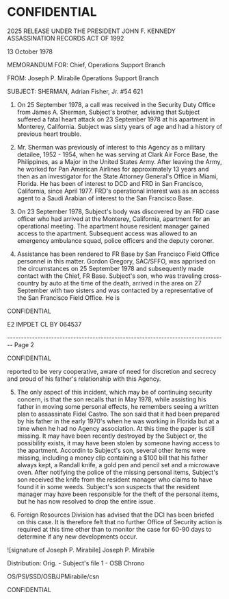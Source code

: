 # CONFIDENTIAL

2025 RELEASE UNDER THE PRESIDENT JOHN F. KENNEDY ASSASSINATION RECORDS ACT OF 1992

13 October 1978

MEMORANDUM FOR: Chief, Operations Support Branch

FROM: Joseph P. Mirabile
Operations Support Branch

SUBJECT: SHERMAN, Adrian Fisher, Jr.
#54 621

1. On 25 September 1978, a call was received in the Security Duty Office from James A. Sherman, Subject's brother, advising that Subject suffered a fatal heart attack on 23 September 1978 at his apartment in Monterey, California. Subject was sixty years of age and had a history of previous heart trouble.

2. Mr. Sherman was previously of interest to this Agency as a military detailee, 1952 - 1954, when he was serving at Clark Air Force Base, the Philippines, as a Major in the United States Army. After leaving the Army, he worked for Pan American Airlines for approximately 13 years and then as an investigator for the State Attorney General's Office in Miami, Florida. He has been of interest to DCD and FRD in San Francisco, California, since April 1977. FRD's operational interest was as an access agent to a Saudi Arabian of interest to the San Francisco Base.

3. On 23 September 1978, Subject's body was discovered by an FRD case officer who had arrived at the Monterey, California, apartment for an operational meeting. The apartment house resident manager gained access to the apartment. Subsequent access was allowed to an emergency ambulance squad, police officers and the deputy coroner.

4. Assistance has been rendered to FR Base by San Francisco Field Office personnel in this matter. Gordon Gregory, SAC/SFFO, was apprised on the circumstances on 25 September 1978 and subsequently made contact with the Chief, FR Base. Subject's son, who was traveling cross- country by auto at the time of the death, arrived in the area on 27 September with two sisters and was contacted by a representative of the San Francisco Field Office. He is

CONFIDENTIAL

E2 IMPDET
CL BY 064537


-------------------------------------------------------------------------------- Page 2

CONFIDENTIAL

reported to be very cooperative, aware of need for discretion and secrecy and proud of his father's relationship with this Agency.

5. The only aspect of this incident, which may be of continuing security concern, is that the son recalls that in May 1978, while assisting his father in moving some personal effects, he remembers seeing a written plan to assassinate Fidel Castro. The son said that it had been prepared by his father in the early 1970's when he was working in Florida but at a time when he had no Agency association. At this time the paper is still missing. It may have been recently destroyed by the Subject or, the possibility exists, it may have been stolen by someone having access to the apartment. Accordin to Subject's son, several other items were missing, including a money clip containing a $100 bill that his father always kept, a Randall knife, a gold pen and pencil set and a microwave oven. After notifying the police of the missing personal items, Subject's son received the knife from the resident manager who claims to have found it in some weeds. Subject's son suspects that the resident manager may have been responsible for the theft of the personal items, but he has now resolved to drop the entire issue.

6. Foreign Resources Division has advised that the DCI has been briefed on this case. It is therefore felt that no further Office of Security action is required at this time other than to monitor the case for 60-90 days to determine if any new developments occur.

![signature of Joseph P. Mirabile]
Joseph P. Mirabile

Distribution:
Orig. - Subject's file
1 - OSB Chrono

OS/PSI/SSD/OSB/JPMirabile/csn

CONFIDENTIAL
